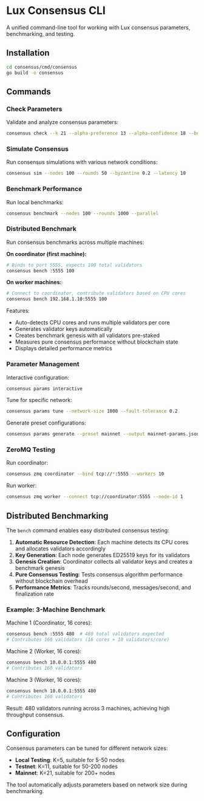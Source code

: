 # Lux Consensus CLI

A unified command-line tool for working with Lux consensus parameters, benchmarking, and testing.

## Installation

```bash
cd consensus/cmd/consensus
go build -o consensus
```

## Commands

### Check Parameters
Validate and analyze consensus parameters:
```bash
consensus check --k 21 --alpha-preference 13 --alpha-confidence 18 --beta 8
```

### Simulate Consensus
Run consensus simulations with various network conditions:
```bash
consensus sim --nodes 100 --rounds 50 --byzantine 0.2 --latency 10
```

### Benchmark Performance
Run local benchmarks:
```bash
consensus benchmark --nodes 100 --rounds 1000 --parallel
```

### Distributed Benchmark
Run consensus benchmarks across multiple machines:

**On coordinator (first machine):**
```bash
# Binds to port 5555, expects 100 total validators
consensus bench :5555 100
```

**On worker machines:**
```bash
# Connect to coordinator, contribute validators based on CPU cores
consensus bench 192.168.1.10:5555 100
```

Features:
- Auto-detects CPU cores and runs multiple validators per core
- Generates validator keys automatically
- Creates benchmark genesis with all validators pre-staked
- Measures pure consensus performance without blockchain state
- Displays detailed performance metrics

### Parameter Management

Interactive configuration:
```bash
consensus params interactive
```

Tune for specific network:
```bash
consensus params tune --network-size 1000 --fault-tolerance 0.2
```

Generate preset configurations:
```bash
consensus params generate --preset mainnet --output mainnet-params.json
```

### ZeroMQ Testing

Run coordinator:
```bash
consensus zmq coordinator --bind tcp://*:5555 --workers 10
```

Run worker:
```bash
consensus zmq worker --connect tcp://coordinator:5555 --node-id 1
```

## Distributed Benchmarking

The `bench` command enables easy distributed consensus testing:

1. **Automatic Resource Detection**: Each machine detects its CPU cores and allocates validators accordingly
2. **Key Generation**: Each node generates ED25519 keys for its validators
3. **Genesis Creation**: Coordinator collects all validator keys and creates a benchmark genesis
4. **Pure Consensus Testing**: Tests consensus algorithm performance without blockchain overhead
5. **Performance Metrics**: Tracks rounds/second, messages/second, and finalization rate

### Example: 3-Machine Benchmark

Machine 1 (Coordinator, 16 cores):
```bash
consensus bench :5555 480  # 480 total validators expected
# Contributes 160 validators (16 cores × 10 validators/core)
```

Machine 2 (Worker, 16 cores):
```bash
consensus bench 10.0.0.1:5555 480
# Contributes 160 validators
```

Machine 3 (Worker, 16 cores):
```bash
consensus bench 10.0.0.1:5555 480
# Contributes 160 validators
```

Result: 480 validators running across 3 machines, achieving high throughput consensus.

## Configuration

Consensus parameters can be tuned for different network sizes:

- **Local Testing**: K=5, suitable for 5-50 nodes
- **Testnet**: K=11, suitable for 50-200 nodes  
- **Mainnet**: K=21, suitable for 200+ nodes

The tool automatically adjusts parameters based on network size during benchmarking.